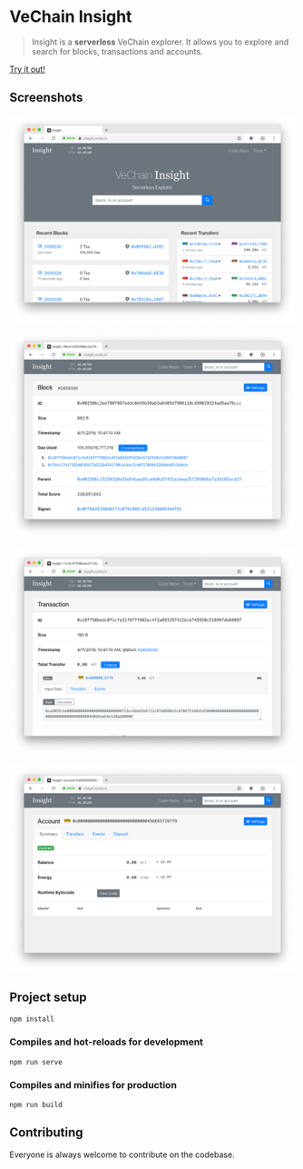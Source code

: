 # VeChain Insight

> Insight is a **serverless** VeChain explorer. It allows you to explore and search for blocks, transactions and accounts. 

[Try it out!](https://insight.vecha.in/#/)

## Screenshots

![Homepage](./screenshots/homepage.png)

![Block Info](./screenshots/blockinfo.png)

![Transaction Details](./screenshots/txdetails.png)

![Account View](./screenshots/account.png)

## Project setup
```
npm install
```

### Compiles and hot-reloads for development
```
npm run serve
```

### Compiles and minifies for production
```
npm run build
```

## Contributing

Everyone is always welcome to contribute on the codebase.
